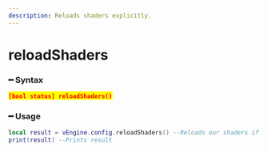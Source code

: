 ```yaml
---
description: Reloads shaders explicitly.
---
```


# reloadShaders

### ━ Syntax

<mark style="color:red;">**`[bool status] reloadShaders()`**</mark>

### ━ Usage

```lua
local result = vEngine.config.reloadShaders() --Reloads our shaders if there is any update
print(result) --Prints result
```
